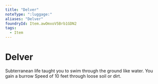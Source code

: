 ```yaml
---
title: "Delver"
noteType: ":luggage:"
aliases: "Delver"
foundryId: Item.awOmxoV5Brb1GDN2
tags:
  - Item
---
```


# Delver

Subterranean life taught you to swim through the ground like water. You gain a burrow Speed of 10 feet through loose soil or dirt.
